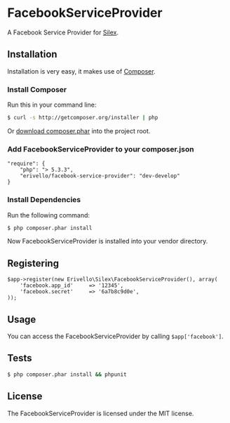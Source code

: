 FacebookServiceProvider
=======================

A Facebook Service Provider for [Silex][1].

Installation
------------

Installation is very easy, it makes use of [Composer][2].

### Install Composer

Run this in your command line:

``` bash
$ curl -s http://getcomposer.org/installer | php
```

Or [download composer.phar][3] into the project root.

### Add FacebookServiceProvider to your composer.json

    "require": {
        "php": "> 5.3.3",
        "erivello/facebook-service-provider": "dev-develop"
    }

### Install Dependencies

Run the following command:

``` bash
$ php composer.phar install
```

Now FacebookServiceProvider is installed into your vendor directory.

Registering
-----------

    $app->register(new Erivello\Silex\FacebookServiceProvider(), array(
        'facebook.app_id'     => '12345',
        'facebook.secret'     => '6a7b8c9d0e',
    ));


Usage
--------

You can access the FacebookServiceProvider by calling ``$app['facebook']``.


Tests
-----

``` bash
$ php composer.phar install && phpunit
```

License
-------

The FacebookServiceProvider is licensed under the MIT license.

[1]: http://silex.sensiolabs.org/
[2]: http://getcomposer.org/
[3]: http://getcomposer.org/composer.phar